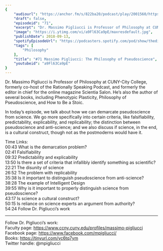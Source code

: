 ```yaml
---
{
	"audiourl": "https://anchor.fm/s/822ba20/podcast/play/2001560/https%3A%2F%2Fd3ctxlq1ktw2nl.cloudfront.net%2Fproduction%2F2018-11-29%2F7681666-44100-2-c0f31af09776e.mp3",
	"draft": false,
	"episodeid": "71",
	"excerpt": "Dr. Massimo Pigliucci is Professor of Philosophy at CUNY-City College, formerly co-host of the Rationally Speaking Podcast, and formerly the editor in chief for the online magazine Scientia Salon. He’s also the author of several books, including Phenotypic Plasticity, Philosophy of Pseudoscience, and How to Be a Stoic.",
	"image": "https://i.ytimg.com/vi/a9Fl63Ca9pE/maxresdefault.jpg",
	"publishDate": 2018-09-13,
	"spotifyEpisodeUrl": "https://podcasters.spotify.com/pod/show/thedissenter/episodes/71-Massimo-Pigliucci-The-Philosophy-of-Pseudoscience-e2rj6o",
	"tags": [
		"Philosophy"
	],
	"title": "#71 Massimo Pigliucci: The Philosophy of Pseudoscience",
	"youtubeid": "a9Fl63Ca9pE"
}
---
```

Dr. Massimo Pigliucci is Professor of Philosophy at CUNY-City College, formerly co-host of the Rationally Speaking Podcast, and formerly the editor in chief for the online magazine Scientia Salon. He’s also the author of several books, including Phenotypic Plasticity, Philosophy of Pseudoscience, and How to Be a Stoic.

In today’s episode, we talk about how we can demarcate pseudoscience from science. We go more specifically into certain criteria, like falsifiability, predictability, explicability, and replicability; the distinction between pseudoscience and anti-science; and we also discuss if science, in the end, is a cultural construct, though not as the postmoderns would have it.  

Time Links:  
<time>00:43</time> What is the demarcation problem?  
<time>02:41</time> Falsifiability      
<time>09:32</time> Predictability and explicability    
<time>13:50</time> Is there a set of criteria that infallibly identify something as scientific?    
<time>22:21</time> The disunity of science    
<time>26:52</time> The problem with replicability    
<time>35:38</time> Is it important to distinguish pseudoscience from anti-science?       
<time>38:28</time> The example of Intelligent Design  
<time>39:55</time> Why is it important to properly distinguish science from pseudoscience?  
<time>43:17</time> Is science a cultural construct?  
<time>50:15</time> Is reliance on science experts an argument from authority?  
<time>54:24</time> Follow Dr. Pigliucci’s work

---

Follow Dr. Pigliucci’s work:  
Faculty page: https://www.ccny.cuny.edu/profiles/massimo-pigliucci  
Facebook page: https://www.facebook.com/mpigliucci/  
Books: https://tinyurl.com/yc6tq7ym  
Twitter handle: @mpigliucci
